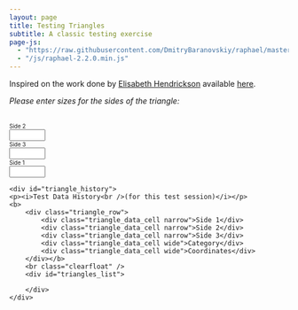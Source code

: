 ```yaml
---
layout: page
title: Testing Triangles
subtitle: A classic testing exercise
page-js:
  - "https://raw.githubusercontent.com/DmitryBaranovskiy/raphael/master/raphael.min.js"
  - "/js/raphael-2.2.0.min.js"
---
```


Inspired on the work done by [Elisabeth Hendrickson](http://testobsessed.com/2007/03/testing-triangles-a-classic-exercise-updated-for-the-web/) available [here](http://practice.agilistry.com/triangle).

<div id="triangle">
	<div id="triangle_form">
		<form action="/triangles" method="post" onsubmit="new Ajax.Updater('triangles_list', '/triangles', {asynchronous:true, evalScripts:true, parameters:Form.serialize(this)}); return false;"><div style="margin:0;padding:0;display:inline"><input name="authenticity_token" type="hidden" value="d8dl/gsNyQ+NjO4CGuG9xfo1TDEV+bqjhYG2JJjXoCc=" /></div>
		<p>
			<i>Please enter sizes for the sides of the triangle:</i>
		</p>
		<input id="triangle_category" name="triangle[category]" type="hidden" />
		<input id="triangle_coordinates" name="triangle[coordinates]" type="hidden" />
		<input id="triangle_session_id" name="triangle[session_id]" type="hidden" value="26675120" />
		<div id="triangle_frame">
			<div id="canvas">&nbsp;
			</div>
			<div id="side2_container" class="side">
				<font size=1>Side 2</font><br />
				<input id="triangle_side2" name="triangle[side2]" onchange="drawTriangle();" size="5" type="text" />
			</div>
			<div id="side3_container" class="side">
				<font size=1>Side 3</font><br />
				<input id="triangle_side3" name="triangle[side3]" onchange="drawTriangle();" size="5" type="text" />
			</div>
			<div id="side1_container" class="side">
				<font size=1>Side 1</font><br />
				<input id="triangle_side1" name="triangle[side1]" onchange="drawTriangle();" size="5" type="text" />
			</div>
			<div id="triangle_type"></div>
		</div>
		</form>
	</div>


	<div id="triangle_history">
	<p><i>Test Data History<br />(for this test session)</i></p>
	<b>
		<div class="triangle_row">
			<div class="triangle_data_cell narrow">Side 1</div>
			<div class="triangle_data_cell narrow">Side 2</div>
			<div class="triangle_data_cell narrow">Side 3</div>
			<div class="triangle_data_cell wide">Category</div>
			<div class="triangle_data_cell wide">Coordinates</div>
		</div></b>
		<br class="clearfloat" />
		<div id="triangles_list">
		
		</div>
	</div>
</div>